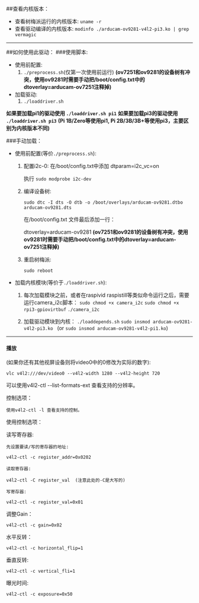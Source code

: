 ##查看内核版本：
* 查看树梅派运行的内核版本:
    `uname -r`
* 查看驱动编译的内核版本:
    `modinfo ./arducam-ov9281-v4l2-pi3.ko | grep vermagic`

--- 

##如何使用此驱动：
###使用脚本:
* 使用前配置:
  1. `./preprocess.sh`(仅第一次使用前运行)
    **(ov7251和ov9281的设备树有冲突，使用ov9281时需要手动把/boot/config.txt中的dtoverlay=arducam-ov7251注释掉)**
* 加载驱动:
  1. `./loaddriver.sh` 
    
**如果要加载pi1的驱动使用 `./loaddriver.sh pi1`**
**如果要加载pi3的驱动使用 `./loaddriver.sh pi3`**
**(Pi 1B/Zero等使用pi1, Pi 2B/3B/3B+等使用pi3，主要区别为内核版本不同)**

###手动加载：

* 使用前配置(等价`./preprocess.sh`):

  1. 配置i2c-0:
      在/boot/config.txt中添加 dtparam=i2c_vc=on 

      执行 `sudo modprobe i2c-dev`

  2. 编译设备树:

      `sudo dtc -I dts -O dtb -o /boot/overlays/arducam-ov9281.dtbo arducam-ov9281.dts`

      在/boot/config.txt 文件最后添加一行：

      dtoverlay=arducam-ov9281
    **(ov7251和ov9281的设备树有冲突，使用ov9281时需要手动把/boot/config.txt中的dtoverlay=arducam-ov7251注释掉)**
  3. 重启树梅派:

      `sudo reboot`


* 加载内核模块(等价于`./loaddriver.sh`):

    1. 每次加载模块之前，或者在raspivid raspistill等类似命令运行之后，需要运行camera_i2c脚本：
        `sudo chmod +x camera_i2c`
        `sudo chmod +x rpi3-gpiovirtbuf`
        `./camera_i2c`

    2. 加载驱动模块到内核：
        `./loaddepends.sh`
        `sudo insmod arducam-ov9281-v4l2-pi3.ko `
        (or `sudo insmod arducam-ov9281-v4l2-pi1.ko`)

 ---

#### 播放
(如果你还有其他视屏设备则将video0中的0修改为实际的数字):

    vlc v4l2:///dev/video0 --v4l2-width 1280 --v4l2-height 720

可以使用v4l2-ctl --list-formats-ext 查看支持的分辨率。

控制选项：

    使用v4l2-ctl -l 查看支持的控制。
    
使用控制选项：

读写寄存器:

    先设置要读/写的寄存器的地址:
    
    v4l2-ctl -c register_addr=0x0202
    
    读取寄存器:
    
    v4l2-ctl -C register_val  (注意此处的-C是大写的)
    
    写寄存器:
    
    v4l2-ctl -c register_val=0x01

调整Gain：

    v4l2-ctl -c gain=0x02
    
水平反转：

    v4l2-ctl -c horizontal_flip=1
    
垂直反转:

    v4l2-ctl -c vertical_fli=1
    
曝光时间:

    v4l2-ctl -c exposure=0x50

